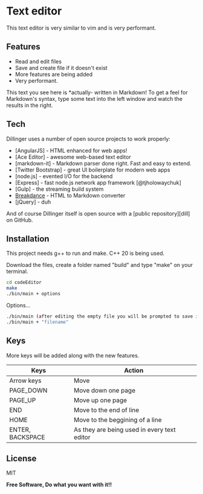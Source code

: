 # Text editor

This text editor is very similar to vim and is very performant.

## Features

- Read and edit files
- Save and create file if it doesn't exist
- More features are being added
- Very performant.

This text you see here is \*actually- written in Markdown! To get a feel
for Markdown's syntax, type some text into the left window and
watch the results in the right.

## Tech

Dillinger uses a number of open source projects to work properly:

- [AngularJS] - HTML enhanced for web apps!
- [Ace Editor] - awesome web-based text editor
- [markdown-it] - Markdown parser done right. Fast and easy to extend.
- [Twitter Bootstrap] - great UI boilerplate for modern web apps
- [node.js] - evented I/O for the backend
- [Express] - fast node.js network app framework [@tjholowaychuk]
- [Gulp] - the streaming build system
- [Breakdance](https://breakdance.github.io/breakdance/) - HTML
  to Markdown converter
- [jQuery] - duh

And of course Dillinger itself is open source with a [public repository][dill]
on GitHub.

## Installation

This project needs g++ to run and make. C++ 20 is being used.

Download the files, create a folder named "build" and type "make" on your terminal.

```sh
cd codeEditor
make
./bin/main + options
```

Options...

```sh
./bin/main (after editing the empty file you will be prompted to save it)
./bin/main + "filename"
```

## Keys

More keys will be added along with the new features.

| Keys             | Action                                      |
| ---------------- | ------------------------------------------- |
| Arrow keys       | Move                                        |
| PAGE_DOWN        | Move down one page                          |
| PAGE_UP          | Move up one page                            |
| END              | Move to the end of line                     |
| HOME             | Move to the beggining of a line             |
| ENTER, BACKSPACE | As they are being used in every text editor |

## License

MIT

**Free Software, Do what you want with it!!**
